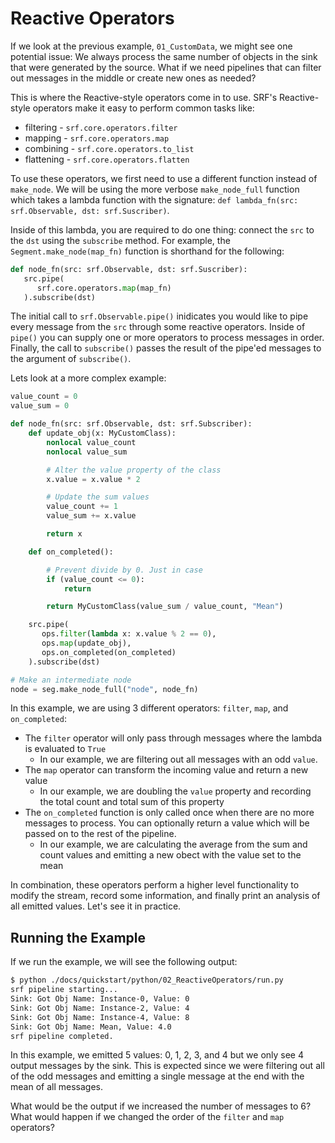 # Reactive Operators

If we look at the previous example, `01_CustomData`, we might see one potential issue: We always process the same number of objects in the sink that were generated by the source. What if we need pipelines that can filter out messages in the middle or create new ones as needed?

This is where the Reactive-style operators come in to use. SRF's Reactive-style operators make it easy to perform common tasks like: 
* filtering - `srf.core.operators.filter`
* mapping - `srf.core.operators.map`
* combining - `srf.core.operators.to_list`
* flattening - `srf.core.operators.flatten`

To use these operators, we first need to use a different function instead of `make_node`. We will be using the more verbose `make_node_full` function which takes a lambda function with the signature: `def lambda_fn(src: srf.Observable, dst: srf.Suscriber)`.

Inside of this lambda, you are required to do one thing: connect the `src` to the `dst` using the `subscribe` method. For example, the `Segment.make_node(map_fn)` function is shorthand for the following:

```python
def node_fn(src: srf.Observable, dst: srf.Suscriber):
   src.pipe(
      srf.core.operators.map(map_fn)
   ).subscribe(dst)
```

The initial call to `srf.Observable.pipe()` inidicates you would like to pipe every message from the `src` through some reactive operators. Inside of `pipe()` you can supply one or more operators to process messages in order. Finally, the call to `subscribe()` passes the result of the pipe'ed messages to the argument of `subscribe()`.

Lets look at a more complex example:

```python
value_count = 0
value_sum = 0

def node_fn(src: srf.Observable, dst: srf.Subscriber):
    def update_obj(x: MyCustomClass):
        nonlocal value_count
        nonlocal value_sum

        # Alter the value property of the class
        x.value = x.value * 2

        # Update the sum values
        value_count += 1
        value_sum += x.value

        return x

    def on_completed():

        # Prevent divide by 0. Just in case
        if (value_count <= 0):
            return

        return MyCustomClass(value_sum / value_count, "Mean")

    src.pipe(
       ops.filter(lambda x: x.value % 2 == 0),
       ops.map(update_obj),
       ops.on_completed(on_completed)
    ).subscribe(dst)

# Make an intermediate node
node = seg.make_node_full("node", node_fn)
```

In this example, we are using 3 different operators: `filter`, `map`, and `on_completed`:

- The `filter` operator will only pass through messages where the lambda is evaluated to `True`
  - In our example, we are filtering out all messages with an odd `value`.
- The `map` operator can transform the incoming value and return a new value
  - In our example, we are doubling the `value` property and recording the total count and total sum of this property
- The `on_completed` function is only called once when there are no more messages to process. You can optionally return a value which will be passed on to the rest of the pipeline.
  - In our example, we are calculating the average from the sum and count values and emitting a new obect with the value set to the mean

In combination, these operators perform a higher level functionality to modify the stream, record some information, and finally print an analysis of all emitted values. Let's see it in practice.

## Running the Example

If we run the example, we will see the following output:

```bash
$ python ./docs/quickstart/python/02_ReactiveOperators/run.py
srf pipeline starting...
Sink: Got Obj Name: Instance-0, Value: 0
Sink: Got Obj Name: Instance-2, Value: 4
Sink: Got Obj Name: Instance-4, Value: 8
Sink: Got Obj Name: Mean, Value: 4.0
srf pipeline completed.
```

In this example, we emitted 5 values: 0, 1, 2, 3, and 4 but we only see 4 output messages by the sink. This is expected since we were filtering out all of the odd messages and emitting a single message at the end with the mean of all messages.

What would be the output if we increased the number of messages to 6? What would happen if we changed the order of the `filter` and `map` operators?
